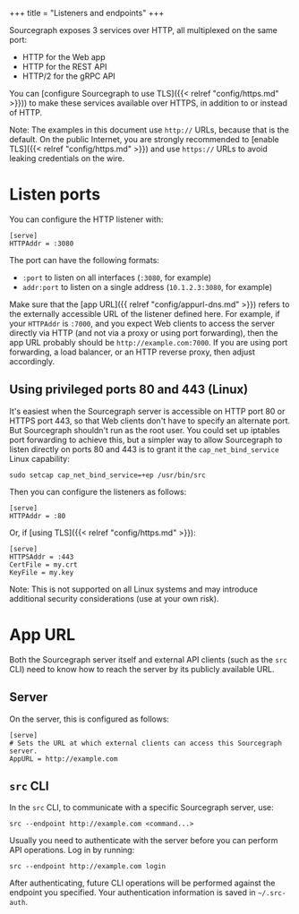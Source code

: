 +++
title = "Listeners and endpoints"
+++

Sourcegraph exposes 3 services over HTTP, all multiplexed on the
same port:

* HTTP for the Web app
* HTTP for the REST API
* HTTP/2 for the gRPC API

You can [configure Sourcegraph to use TLS]({{< relref
"config/https.md" >}})) to make these services available over HTTPS,
in addition to or instead of HTTP.

Note: The examples in this document use `http://` URLs, because that is the
default. On the public Internet, you are strongly recommended to
[enable TLS]({{< relref "config/https.md" >}}) and use `https://` URLs
to avoid leaking credentials on the wire.

# Listen ports

You can configure the HTTP listener with:

```
[serve]
HTTPAddr = :3080
```

The port can have the following formats:

* `:port` to listen on all interfaces (`:3080`, for example)
* `addr:port` to listen on a single address (`10.1.2.3:3080`, for example)

Make sure that the [app URL]({{ relref "config/appurl-dns.md" >}})
refers to the externally accessible URL of the listener defined
here. For example, if your `HTTPAddr` is `:7000`, and you expect Web
clients to access the server directly via HTTP (and not via a proxy or
using port forwarding), then the app URL probably should be
`http://example.com:7000`. If you are using port forwarding, a load
balancer, or an HTTP reverse proxy, then adjust accordingly.

## Using privileged ports 80 and 443 (Linux)

It's easiest when the Sourcegraph server is accessible on HTTP port 80
or HTTPS port 443, so that Web clients don't have to specify an
alternate port. But Sourcegraph shouldn't run as the root user. You
could set up iptables port forwarding to achieve this, but a simpler
way to allow Sourcegraph to listen directly on ports 80 and 443 is to
grant it the `cap_net_bind_service` Linux capability:

```
sudo setcap cap_net_bind_service=+ep /usr/bin/src
```

Then you can configure the listeners as follows:

```
[serve]
HTTPAddr = :80
```

Or, if [using TLS]({{< relref "config/https.md" >}}):

```
[serve]
HTTPSAddr = :443
CertFile = my.crt
KeyFile = my.key
```

Note: This is not supported on all Linux systems and may introduce
additional security considerations (use at your own risk).


# App URL

Both the Sourcegraph server itself and external API clients (such as
the `src` CLI) need to know how to reach the server by its publicly
available URL.

## Server

On the server, this is configured as follows:

```
[serve]
# Sets the URL at which external clients can access this Sourcegraph server.
AppURL = http://example.com
```

## `src` CLI

In the `src` CLI, to communicate with a specific Sourcegraph server, use:

```
src --endpoint http://example.com <command...>
```

Usually you need to authenticate with the server before you can
perform API operations. Log in by running:

```
src --endpoint http://example.com login
```

After authenticating, future CLI operations will be performed against
the endpoint you specified. Your authentication information is saved
in `~/.src-auth`.
